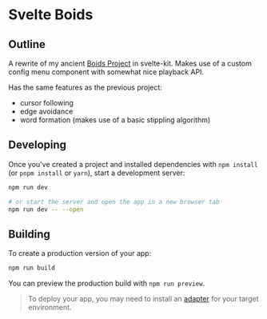 # Svelte Boids

## Outline

A rewrite of my ancient [Boids Project](https://github.com/Mr-Helpful/Flocking-Boids) in svelte-kit.
Makes use of a custom config menu component with somewhat nice playback API.

Has the same features as the previous project:

- cursor following
- edge avoidance
- word formation (makes use of a basic stippling algorithm)

## Developing

Once you've created a project and installed dependencies with `npm install` (or `pnpm install` or `yarn`), start a development server:

```bash
npm run dev

# or start the server and open the app in a new browser tab
npm run dev -- --open
```

## Building

To create a production version of your app:

```bash
npm run build
```

You can preview the production build with `npm run preview`.

> To deploy your app, you may need to install an [adapter](https://kit.svelte.dev/docs/adapters) for your target environment.
